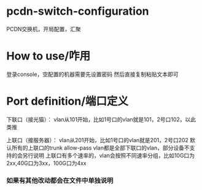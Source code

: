 # pcdn-switch-configuration
PCDN交换机，开局配置，汇聚

# How to use/咋用
登录console，空配置的机器需要先设置密码
然后直接复制粘贴文本即可

# Port definition/端口定义
下联口（接光猫）：
vlan从101开始，比如1号口的vlan就是101，2号口102，以此类推

上联口（接服务器）：
vlan从201开始，比如1号口的vlan就是201，2号口202
默认所有的上联口的trunk allow-pass vlan都是全部下联口的vlan，部分设备不支持的会另行说明
上联口有多个速率的，vlan会按照不同速率分组，比如10G口为2xx,40G口为3xx，100G口为4xx

### 如果有其他改动都会在文件中单独说明

